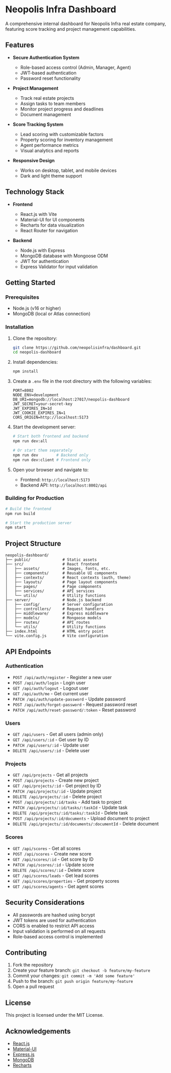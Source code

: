 # Neopolis Infra Dashboard

A comprehensive internal dashboard for Neopolis Infra real estate company, featuring score tracking and project management capabilities.

## Features

- **Secure Authentication System**
  - Role-based access control (Admin, Manager, Agent)
  - JWT-based authentication
  - Password reset functionality

- **Project Management**
  - Track real estate projects
  - Assign tasks to team members
  - Monitor project progress and deadlines
  - Document management

- **Score Tracking System**
  - Lead scoring with customizable factors
  - Property scoring for inventory management
  - Agent performance metrics
  - Visual analytics and reports

- **Responsive Design**
  - Works on desktop, tablet, and mobile devices
  - Dark and light theme support

## Technology Stack

- **Frontend**
  - React.js with Vite
  - Material-UI for UI components
  - Recharts for data visualization
  - React Router for navigation

- **Backend**
  - Node.js with Express
  - MongoDB database with Mongoose ODM
  - JWT for authentication
  - Express Validator for input validation

## Getting Started

### Prerequisites

- Node.js (v16 or higher)
- MongoDB (local or Atlas connection)

### Installation

1. Clone the repository:
   ```bash
   git clone https://github.com/neopolisinfra/dashboard.git
   cd neopolis-dashboard
   ```

2. Install dependencies:
   ```bash
   npm install
   ```

3. Create a `.env` file in the root directory with the following variables:
   ```
   PORT=8002
   NODE_ENV=development
   DB_URI=mongodb://localhost:27017/neopolis-dashboard
   JWT_SECRET=your-secret-key
   JWT_EXPIRES_IN=1d
   JWT_COOKIE_EXPIRES_IN=1
   CORS_ORIGIN=http://localhost:5173
   ```

4. Start the development server:
   ```bash
   # Start both frontend and backend
   npm run dev:all
   
   # Or start them separately
   npm run dev        # Backend only
   npm run dev:client # Frontend only
   ```

5. Open your browser and navigate to:
   - Frontend: `http://localhost:5173`
   - Backend API: `http://localhost:8002/api`

### Building for Production

```bash
# Build the frontend
npm run build

# Start the production server
npm start
```

## Project Structure

```
neopolis-dashboard/
├── public/              # Static assets
├── src/                 # React frontend
│   ├── assets/          # Images, fonts, etc.
│   ├── components/      # Reusable UI components
│   ├── contexts/        # React contexts (auth, theme)
│   ├── layouts/         # Page layout components
│   ├── pages/           # Page components
│   ├── services/        # API services
│   └── utils/           # Utility functions
├── server/              # Node.js backend
│   ├── config/          # Server configuration
│   ├── controllers/     # Request handlers
│   ├── middleware/      # Express middleware
│   ├── models/          # Mongoose models
│   ├── routes/          # API routes
│   └── utils/           # Utility functions
├── index.html           # HTML entry point
└── vite.config.js       # Vite configuration
```

## API Endpoints

### Authentication

- `POST /api/auth/register` - Register a new user
- `POST /api/auth/login` - Login user
- `GET /api/auth/logout` - Logout user
- `GET /api/auth/me` - Get current user
- `PATCH /api/auth/update-password` - Update password
- `POST /api/auth/forgot-password` - Request password reset
- `PATCH /api/auth/reset-password/:token` - Reset password

### Users

- `GET /api/users` - Get all users (admin only)
- `GET /api/users/:id` - Get user by ID
- `PATCH /api/users/:id` - Update user
- `DELETE /api/users/:id` - Delete user

### Projects

- `GET /api/projects` - Get all projects
- `POST /api/projects` - Create new project
- `GET /api/projects/:id` - Get project by ID
- `PATCH /api/projects/:id` - Update project
- `DELETE /api/projects/:id` - Delete project
- `POST /api/projects/:id/tasks` - Add task to project
- `PATCH /api/projects/:id/tasks/:taskId` - Update task
- `DELETE /api/projects/:id/tasks/:taskId` - Delete task
- `POST /api/projects/:id/documents` - Upload document to project
- `DELETE /api/projects/:id/documents/:documentId` - Delete document

### Scores

- `GET /api/scores` - Get all scores
- `POST /api/scores` - Create new score
- `GET /api/scores/:id` - Get score by ID
- `PATCH /api/scores/:id` - Update score
- `DELETE /api/scores/:id` - Delete score
- `GET /api/scores/leads` - Get lead scores
- `GET /api/scores/properties` - Get property scores
- `GET /api/scores/agents` - Get agent scores

## Security Considerations

- All passwords are hashed using bcrypt
- JWT tokens are used for authentication
- CORS is enabled to restrict API access
- Input validation is performed on all requests
- Role-based access control is implemented

## Contributing

1. Fork the repository
2. Create your feature branch: `git checkout -b feature/my-feature`
3. Commit your changes: `git commit -m 'Add some feature'`
4. Push to the branch: `git push origin feature/my-feature`
5. Open a pull request

## License

This project is licensed under the MIT License.

## Acknowledgements

- [React.js](https://reactjs.org/)
- [Material-UI](https://mui.com/)
- [Express.js](https://expressjs.com/)
- [MongoDB](https://www.mongodb.com/)
- [Recharts](https://recharts.org/)